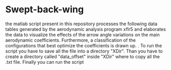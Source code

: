 # Swept-back-wing
 the matlab script present in this repository processes the following data tables generated by the aerodynamic analysis program xflr5 and elaborates the data to visualize the effects of the arrow angle variations on the main aerodynamic coefficients. Furthermore, a classification of the configurations that best optimize the coefficients is drawn up.
 .
To run the script you have to save all the file into a directory "XDir". Than you have to create a directory called "data_offset" inside "XDir" where to copy all the .txt file. Finally you can run the script
